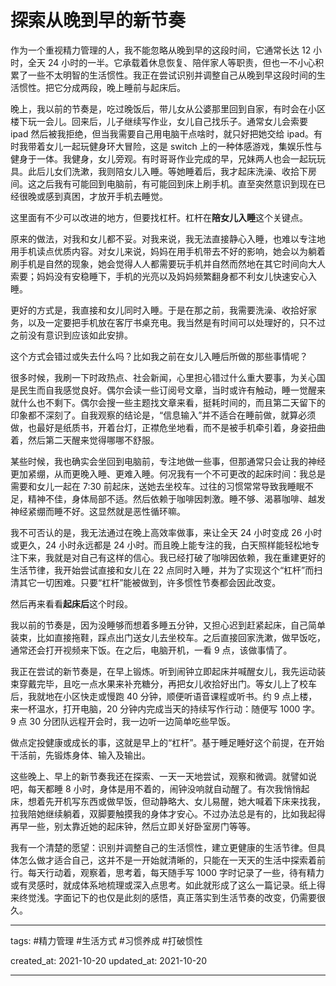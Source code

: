 # 探索从晚到早的新节奏

作为一个重视精力管理的人，我不能忽略从晚到早的这段时间，它通常长达 12 小时，全天 24 小时的一半。它承载着休息恢复、陪伴家人等职责，但也一不小心积累了一些不太明智的生活惯性。我正在尝试识别并调整自己从晚到早这段时间的生活惯性。把它分成两段，晚上睡前与起床后。

晚上，我以前的节奏是，吃过晚饭后，带儿女从公婆那里回到自家，有时会在小区楼下玩一会儿。回来后，儿子继续写作业，女儿自己找乐子。通常女儿会索要 ipad 然后被我拒绝，但当我需要自己用电脑干点啥时，就只好把她交给 ipad。有时我带着女儿一起玩健身环大冒险，这是 switch 上的一种体感游戏，集娱乐性与健身于一体。我健身，女儿旁观。有时哥哥作业完成的早，兄妹两人也会一起玩玩具。此后儿女们洗漱，我则陪女儿入睡。等她睡着后，我才起床洗澡、收拾下房间。这之后我有可能回到电脑前，有可能回到床上刷手机。直至突然意识到现在已经很晚或感到真困，才放开手机去睡觉。

这里面有不少可以改进的地方，但要找杠杆。杠杆在**陪女儿入睡**这个关键点。

原来的做法，对我和女儿都不妥。对我来说，我无法直接静心入睡，也难以专注地用手机读点优质内容。对女儿来说，妈妈在用手机带去不好的影响，她会以为躺着刷手机是自然的现象，她会觉得人人都需要玩手机并自然而然地在其它时间向大人索要；妈妈没有安稳睡下，手机的光亮以及妈妈频繁翻身都不利女儿快速安心入睡。

更好的方式是，我直接和女儿同时入睡。于是在那之前，我需要洗澡、收拾好家务，以及一定要把手机放在客厅书桌充电。我当然是有时间可以处理好的，只不过之前没有意识到应该如此安排。

这个方式会错过或失去什么吗？比如我之前在女儿入睡后所做的那些事情呢？

很多时候，我刷一下时政热点、社会新闻，心里担心错过什么重大要事，为关心国是民生而自我感觉良好。偶尔会读一些订阅号文章，当时或许有触动，睡一觉醒来就什么也不剩下。偶尔会搜一些主题找文章来看，挺耗时间的，而且第二天留下的印象都不深刻了。自我观察的结论是，“信息输入”并不适合在睡前做，就算必须做，也最好是纸质书，开着台灯，正襟危坐地看，而不是被手机牵引着，身姿扭曲着，然后第二天醒来觉得哪哪不舒服。

某些时候，我也确实会坐回到电脑前，专注地做一些事，但那通常只会让我的神经更加紧绷，从而更晚入睡、更难入睡。何况我有一个不可更改的起床时间：我总是需要和女儿一起在 7:30 前起床，送她去坐校车。过往的习惯常常导致我睡眠不足，精神不佳，身体局部不适。然后依赖于咖啡因刺激。睡不够、渴慕咖啡、越发神经紧绷而睡不好。这显然就是恶性循环嘛。

我不可否认的是，我无法通过在晚上高效率做事，来让全天 24 小时变成 26 小时或更久，24 小时永远都是 24 小时。而且晚上能专注的我，白天照样能轻松地专注下来，我就是对自己有这样的信心。我已经打破了咖啡因依赖，我在重建更好的生活节律，我开始尝试直接和女儿在 22 点同时入睡，并为了实现这个“杠杆”而扫清其它一切困难。只要“杠杆”能被做到，许多惯性节奏都会因此改变。

然后再来看看**起床后**这个时段。

我以前的节奏是，因为没睡够而想着多睡五分钟，又担心迟到赶紧起床，自己简单装束，比如直接拖鞋，踩点出门送女儿去坐校车。之后直接回家洗漱，做早饭吃，通常还会打开视频来下饭。在之后，电脑开机，一看 9 点，该做事情了。

我正在尝试的新节奏是，在早上锻炼。听到闹钟立即起床并喊醒女儿，我先运动装束穿戴完毕，且吃一点水果来补充糖分，再把女儿收拾好出门。等女儿上了校车后，我就地在小区快走或慢跑 40 分钟，顺便听语音课程或听书。约 9 点上楼，来一杯温水，打开电脑，20 分钟内完成当天的持续写作行动：随便写 1000 字。9 点 30 分团队远程开会时，我一边听一边简单吃些早饭。

做点定投健康或成长的事，这就是早上的“杠杆”。基于睡足睡好这个前提，在开始干活前，先锻炼身体、输入及输出。

这些晚上、早上的新节奏我还在探索、一天一天地尝试，观察和微调。就譬如说吧，每天都睡 8 小时，身体是用不着的，闹钟没响就自动醒了。有次我悄悄起床，想着先开机写东西或做早饭，但动静略大、女儿易醒，她大喊着下床来找我，拉我陪她继续躺着，双脚要触摸我的身体才安心。不过办法总是有的，比如我起得再早一些，别太靠近她的起床钟，然后立即关好卧室房门等等。

我有一个清楚的愿望：识别并调整自己的生活惯性，建立更健康的生活节律。但具体怎么做才适合自己，这并不是一开始就清晰的，只能在一天天的生活中探索着前行。每天行动着，观察着，思考着，每天随手写 1000 字时记录了一些，待有精力或有灵感时，就成体系地梳理或深入点思考。如此就形成了这么一篇记录。纸上得来终觉浅。字面记下的也仅是此刻的感悟，真正落实到生活节奏的改变，仍需要很久。

---

tags: #精力管理 #生活方式 #习惯养成 #打破惯性

created_at: 2021-10-20
updated_at: 2021-10-20

---
